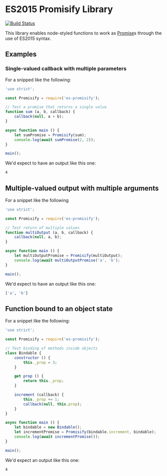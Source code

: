 # ES2015 Promisify Library

[![Build Status](https://travis-ci.org/cebor/es-promisify.svg?branch=master)](https://travis-ci.org/cebor/es-promisify)

This library enables node-styled functions to work as [Promise](https://developer.mozilla.org/en-US/docs/Web/JavaScript/Reference/Global_objects/Promise)s through the use of ES2015 syntax.

## Examples

### Single-valued callback with multiple parameters

For a snipped like the following:

```javascript
'use strict';

const Promisify = require('es-promisify');

// Test a promise that returns a single value
function sum (a, b, callback) {
    callback(null, a + b);
}

async function main () {
    let sumPromise = Promisify(sum);
    console.log(await sumPromise(2, 2));
}

main();
```

We'd expect to have an output like this one:

```bash
4
```

## Multiple-valued output with multiple arguments

For a snippet like the following

```javascript
'use strict';

const Promisify = require('es-promisify');

// Test return of multiple values
function multiOutput (a, b, callback) {
    callback(null, a, b);
}

async function main () {
    let multiOutputPromise = Promisify(multiOutput);
    console.log(await multiOutputPromise('a', 'b');
}

main();
```

We'd expect to have an output like this one:

```bash
['a', 'b']
```

## Function bound to an object state

For a snippet like the following:

```javascript
'use strict';

const Promisify = require('es-promisify');

// Test binding of methods inside objects
class Bindable {
    constructor () {
        this._prop = 3;
    }

    get prop () {
        return this._prop;
    }

    increment (callback) {
        this._prop += 1;
        callback(null, this.prop);
    }
}

async function main () {
    let bindable = new Bindable();
    let incrementPromise = Promisify(bindable.increment, bindable);
    console.log(await incrementPromise());
}

main();
```

We'd expect an output like this one:

```bash
4
```
